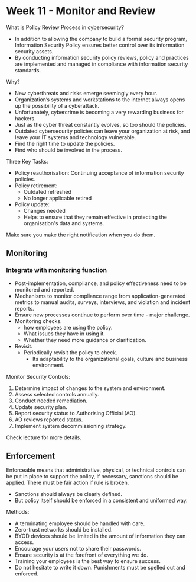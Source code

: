 # Week 11 - Monitor and Review

What is Policy Review Process in cybersecurity?

* In addition to allowing the company to build a formal security program, Information Security Policy ensures better control over its information security assets.
* By conducting information security policy reviews, policy and practices are implemented and managed in compliance with information security standards.

Why?

* New cyberthreats and risks emerge seemingly every hour.
* Organization’s systems and workstations to the internet always opens up the possibility of a cyberattack.
* Unfortunately, cybercrime is becoming a very rewarding business for hackers.
* Just as the cyber threat constantly evolves, so too should the policies.
* Outdated cybersecurity policies can leave your organization at risk, and leave your IT systems and technology vulnerable.
* Find the right time to update the policies.
* Find who should be involved in the process.

Three Key Tasks:

* Policy reauthorisation: Continuing acceptance of information security policies.
* Policy retirement:
    * Outdated refreshed
    * No longer applicable retired
* Policy update:
    * Changes needed
    * Helps to ensure that they remain effective in protecting the organisation's data and systems.

Make sure you make the right notification when you do them.

## Monitoring

### Integrate with monitoring function

* Post-implementation, compliance, and policy effectiveness need to be monitored and reported.
* Mechanisms to monitor compliance range from application-generated metrics to manual audits, surveys, interviews, and violation and incident reports.
* Ensure new processes continue to perform over time - major challenge.
* Monitoring checks.
    * how employees are using the policy.
    * What issues they have in using it.
    * Whether they need more guidance or clarification.
* Revisit.
    * Periodically revisit the policy to check.
        * Its adaptability to the organizational goals, culture and business environment.

Monitor Security Controls:
1. Determine impact of changes to the system and environment.
2. Assess selected controls annually.
3. Conduct needed remediation.
4. Update security plan.
5. Report security status to Authorising Official (AO).
6. AO reviews reported status.
7. Implement system decommissioning strategy.

Check lecture for more details.

## Enforcement

Enforceable means that administrative, physical, or technical controls can be put in place to support the policy, if necessary, sanctions should be applied. There must be fair action if rule is broken.
* Sanctions should always be clearly defined.
* But policy itself should be enforced in a consistent and uniformed way.

Methods:
* A terminating employee should be handled with care.
* Zero-trust networks should be installed.
* BYOD devices should be limited in the amount of information they can access.
* Encourage your users not to share their passwords.
* Ensure security is at the forefront of everything we do.
* Training your employees is the best way to ensure success.
* Do not hesitate to write it down. Punishments must be spelled out and enforced.
